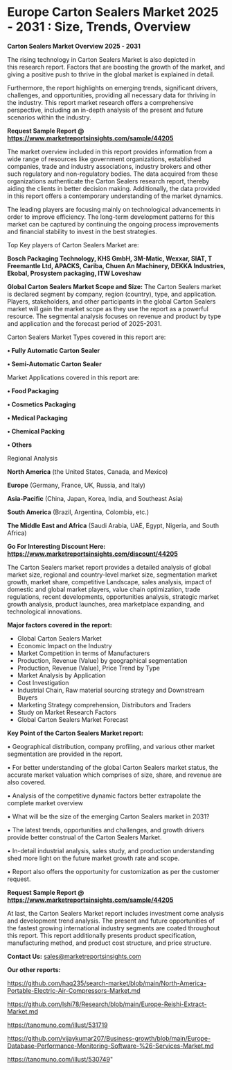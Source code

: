 # Europe Carton Sealers Market 2025 - 2031 : Size, Trends, Overview

<Strong> Carton Sealers Market Overview 2025 - 2031</strong>

The rising technology in Carton Sealers Market is also depicted in this research report. Factors that are boosting the growth of the market, and giving a positive push to thrive in the global market is explained in detail.

Furthermore, the report highlights on emerging trends, significant drivers, challenges, and opportunities, providing all necessary data for thriving in the industry. This report market research offers a comprehensive perspective, including an in-depth analysis of the present and future scenarios within the industry.

<strong>Request Sample Report @ <a href=https://www.marketreportsinsights.com/sample/44205>https://www.marketreportsinsights.com/sample/44205</a></strong>

The market overview included in this report provides information from a wide range of resources like government organizations, established companies, trade and industry associations, industry brokers and other such regulatory and non-regulatory bodies. The data acquired from these organizations authenticate the Carton Sealers research report, thereby aiding the clients in better decision making. Additionally, the data provided in this report offers a contemporary understanding of the market dynamics.

The leading players are focusing mainly on technological advancements in order to improve efficiency. The long-term development patterns for this market can be captured by continuing the ongoing process improvements and financial stability to invest in the best strategies.

Top Key players of Carton Sealers Market are:

<strong>Bosch Packaging Technology, KHS GmbH, 3M-Matic, Wexxar, SIAT, T Freemantle Ltd, APACKS, Cariba, Chuen An Machinery, DEKKA Industries, Ekobal, Prosystem packaging, ITW Loveshaw</strong>

<strong><b>Global Carton Sealers Market Scope and Size:</b></strong>
The Carton Sealers market is declared segment by company, region (country), type, and application. Players, stakeholders, and other participants in the global Carton Sealers market will gain the market scope as they use the report as a powerful resource. The segmental analysis focuses on revenue and product by type and application and the forecast period of 2025-2031.

Carton Sealers Market Types covered in this report are:

<strong>•  Fully Automatic Carton Sealer

•  Semi-Automatic Carton Sealer</strong>

Market Applications covered in this report are:

<strong>•  Food Packaging

•  Cosmetics Packaging

•  Medical Packaging

•  Chemical Packing

•  Others</strong> 

Regional Analysis

<strong>North America</strong> (the United States, Canada, and Mexico)

<strong>Europe</strong> (Germany, France, UK, Russia, and Italy)

<strong>Asia-Pacific</strong> (China, Japan, Korea, India, and Southeast Asia)

<strong>South America</strong> (Brazil, Argentina, Colombia, etc.)

<strong>The Middle East and Africa</strong> (Saudi Arabia, UAE, Egypt, Nigeria, and South Africa)

<strong>Go For Interesting Discount Here: <a href=https://www.marketreportsinsights.com/discount/44205>https://www.marketreportsinsights.com/discount/44205</a></strong>

The Carton Sealers market report provides a detailed analysis of global market size, regional and country-level market size, segmentation market growth, market share, competitive Landscape, sales analysis, impact of domestic and global market players, value chain optimization, trade regulations, recent developments, opportunities analysis, strategic market growth analysis, product launches, area marketplace expanding, and technological innovations.

<strong><b>Major factors covered in the report:</b></strong>
<ul>
  <li>Global Carton Sealers Market </li>
  <li>Economic Impact on the Industry</li>
  <li>Market Competition in terms of Manufacturers</li>
  <li>Production, Revenue (Value) by geographical segmentation</li>
  <li>Production, Revenue (Value), Price Trend by Type</li>
  <li>Market Analysis by Application</li>
  <li>Cost Investigation</li>
  <li>Industrial Chain, Raw material sourcing strategy and Downstream Buyers</li>
  <li>Marketing Strategy comprehension, Distributors and Traders</li>
  <li>Study on Market Research Factors</li>
  <li>Global Carton Sealers Market Forecast</li>
</ul>

<strong><b>Key Point of the Carton Sealers Market report:</b></strong>

• Geographical distribution, company profiling, and various other market segmentation are provided in the report.

• For better understanding of the global Carton Sealers market status, the accurate market valuation which comprises of size, share, and revenue are also covered.

• Analysis of the competitive dynamic factors better extrapolate the complete market overview

• What will be the size of the emerging Carton Sealers market in 2031?

• The latest trends, opportunities and challenges, and growth drivers provide better construal of the Carton Sealers Market.

• In-detail industrial analysis, sales study, and production understanding shed more light on the future market growth rate and scope.

• Report also offers the opportunity for customization as per the customer request.

<strong>Request Sample Report @ <a href=https://www.marketreportsinsights.com/sample/44205>https://www.marketreportsinsights.com/sample/44205</a></strong>

At last, the Carton Sealers Market report includes investment come analysis and development trend analysis. The present and future opportunities of the fastest growing international industry segments are coated throughout this report. This report additionally presents product specification, manufacturing method, and product cost structure, and price structure.

<strong>Contact Us:</strong>
sales@marketreportsinsights.com

<strong>Our other reports:</strong>

<a href=https://github.com/haq235/search-market/blob/main/North-America-Portable-Electric-Air-Compressors-Market.md>https://github.com/haq235/search-market/blob/main/North-America-Portable-Electric-Air-Compressors-Market.md</a>

<a href=https://github.com/Ishi78/Research/blob/main/Europe-Reishi-Extract-Market.md>https://github.com/Ishi78/Research/blob/main/Europe-Reishi-Extract-Market.md</a>

<a href=https://tanomuno.com/illust/531719>https://tanomuno.com/illust/531719</a>

<a href=https://github.com/vijaykumar207/Business-growth/blob/main/Europe-Database-Performance-Monitoring-Software-%26-Services-Market.md>https://github.com/vijaykumar207/Business-growth/blob/main/Europe-Database-Performance-Monitoring-Software-%26-Services-Market.md</a>

<a href=https://tanomuno.com/illust/530749>https://tanomuno.com/illust/530749</a>"
